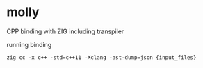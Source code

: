 # molly
CPP binding with ZIG including transpiler

running binding

```
zig cc -x c++ -std=c++11 -Xclang -ast-dump=json {input_files}
```
